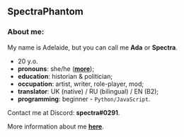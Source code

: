 ## SpectraPhantom
### About me:

My name is Adelaide, but you can call me **Ada** or **Spectra**.
- 20 y.o.
- **pronouns**: she/he ([**more**](https://en.pronouns.page/@SpectraPhantom));
- **education**: historian & politician;
- **occupation**: artist, writer, role-player, mod;
- **translator**: UK (native) / RU (bilingual) / EN (B2);
- **programming**: beginner - `Python/JavaScript`.

 Contact me at Discord: **spectra#0291**.

 More information about me [**here**](https://spectrumous.carrd.co/).
